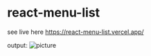 # react-menu-list

see live here https://react-menu-list.vercel.app/

output:
<img src="img/abc.png" alt="picture"/>
